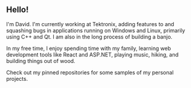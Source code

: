 ## Hello! 

I'm David. I'm currently working at Tektronix, adding features to and squashing bugs in applications running on Windows and Linux, primarily using C++ and Qt. I am also in the long process of building a banjo.

In my free time, I enjoy spending time with my family, learning web development tools like React and ASP.NET, playing music, hiking, and building things out of wood.

Check out my pinned repositories for some samples of my personal projects.

<!--
**hiteda/hiteda** is a ✨ _special_ ✨ repository because its `README.md` (this file) appears on your GitHub profile.

Here are some ideas to get you started:

- 🔭 I’m currently working on ...
- 🌱 I’m currently learning ...
- 👯 I’m looking to collaborate on ...
- 🤔 I’m looking for help with ...
- 💬 Ask me about ...
- 📫 How to reach me: ...
- 😄 Pronouns: ...
- ⚡ Fun fact: ...
-->
